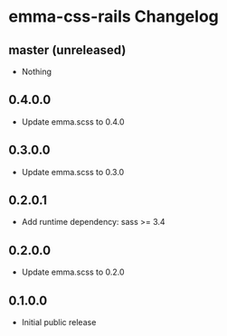 # emma-css-rails Changelog

## master (unreleased)
* Nothing

## 0.4.0.0
* Update emma.scss to 0.4.0

## 0.3.0.0
* Update emma.scss to 0.3.0

## 0.2.0.1
* Add runtime dependency: sass >= 3.4

## 0.2.0.0
* Update emma.scss to 0.2.0

## 0.1.0.0
* Initial public release
